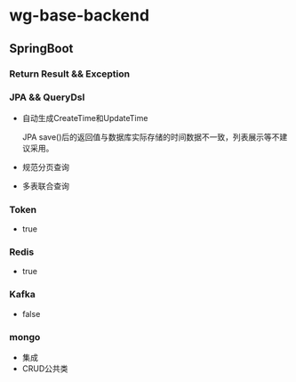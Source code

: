 # wg-base-backend

## SpringBoot

### Return Result && Exception

### JPA && QueryDsl
- 自动生成CreateTime和UpdateTime 

  JPA save()后的返回值与数据库实际存储的时间数据不一致，列表展示等不建议采用。
- 规范分页查询
- 多表联合查询
### Token
- true
### Redis 
- true
### Kafka
- false
### mongo
- 集成
- CRUD公共类

